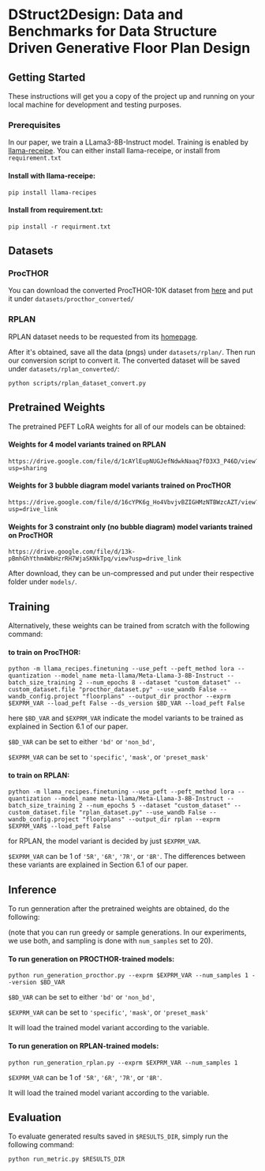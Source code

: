 # DStruct2Design: Data and Benchmarks for Data Structure Driven Generative Floor Plan Design

## Getting Started

These instructions will get you a copy of the project up and running on your local machine for development and testing purposes.

### Prerequisites

In our paper, we train a LLama3-8B-Instruct model. Training is enabled by [llama-receipe](https://github.com/meta-llama/llama-recipes/tree/main). You can either install llama-receipe, or install from `requirement.txt`

#### Install with llama-receipe:
```
pip install llama-recipes
```

#### Install from requirement.txt:
```
pip install -r requirment.txt
```

## Datasets

### ProcTHOR

You can download the converted ProcTHOR-10K dataset from [here]() and put it under `datasets/procthor_converted/`

### RPLAN

RPLAN dataset needs to be requested from its [homepage](http://staff.ustc.edu.cn/~fuxm/projects/DeepLayout/).

After it's obtained, save all the data (pngs) under `datasets/rplan/`. Then run our conversion script to convert it. The converted dataset will be saved under `datasets/rplan_converted/`:
```
python scripts/rplan_dataset_convert.py
```

## Pretrained Weights

The pretrained PEFT LoRA weights for all of our models can be obtained:

#### Weights for 4 model variants trained on RPLAN
```
https://drive.google.com/file/d/1cAYlEupNUGJefNdwkNaaq7fD3X3_P46D/view?usp=sharing
```

#### Weights for 3 bubble diagram model variants trained on ProcTHOR
```
https://drive.google.com/file/d/16cYPK6g_Ho4VbvjvBZIGHMzNTBWzcAZT/view?usp=drive_link
```


#### Weights for 3 constraint only (no bubble diagram) model variants trained on ProcTHOR
```
https://drive.google.com/file/d/13k-pBmhGhYthm4WbHzrRH7WjaSKNkTpq/view?usp=drive_link
```

After download, they can be un-compressed and put under their respective folder under `models/`.

## Training

Alternatively, these weights can be trained from scratch with the following command:

#### to train on ProcTHOR:

```
python -m llama_recipes.finetuning --use_peft --peft_method lora --quantization --model_name meta-llama/Meta-Llama-3-8B-Instruct --batch_size_training 2 --num_epochs 8 --dataset "custom_dataset" --custom_dataset.file "procthor_dataset.py" --use_wandb False --wandb_config.project "floorplans" --output_dir procthor --exprm $EXPRM_VAR --load_peft False --ds_version $BD_VAR --load_peft False
```

here `$BD_VAR` and `$EXPRM_VAR` indicate the model variants to be trained as explained in Section 6.1 of our paper. 

`$BD_VAR` can be set to either `'bd'` or `'non_bd'`,

`$EXPRM_VAR` can be set to `'specific'`, `'mask'`, or `'preset_mask'`

#### to train on RPLAN:

```
python -m llama_recipes.finetuning --use_peft --peft_method lora --quantization --model_name meta-llama/Meta-Llama-3-8B-Instruct --batch_size_training 2 --num_epochs 5 --dataset "custom_dataset" --custom_dataset.file "rplan_dataset.py" --use_wandb False --wandb_config.project "floorplans" --output_dir rplan --exprm $EXPRM_VAR$ --load_peft False
```

for RPLAN, the model variant is decided by just `$EXPRM_VAR`.

`$EXPRM_VAR` can be 1 of `'5R'`, `'6R'`, `'7R'`, or `'8R'`. The differences between these variants are explained in Section 6.1 of our paper.

## Inference

To run genneration after the pretrained weights are obtained, do the following:

(note that you can run greedy or sample generations. In our experiments, we use both, and sampling is done with `num_samples` set to 20).

#### To run generation on PROCTHOR-trained models:

```
python run_generation_procthor.py --exprm $EXPRM_VAR --num_samples 1 --version $BD_VAR
```

`$BD_VAR` can be set to either `'bd'` or `'non_bd'`,

`$EXPRM_VAR` can be set to `'specific'`, `'mask'`, or `'preset_mask'`

It will load the trained model variant according to the variable.


#### To run generation on RPLAN-trained models:

```
python run_generation_rplan.py --exprm $EXPRM_VAR --num_samples 1
```

`$EXPRM_VAR` can be 1 of `'5R'`, `'6R'`, `'7R'`, or `'8R'`. 

It will load the trained model variant according to the variable.

## Evaluation

To evaluate generated results saved in `$RESULTS_DIR`, simply run the following command:

```
python run_metric.py $RESULTS_DIR
```


